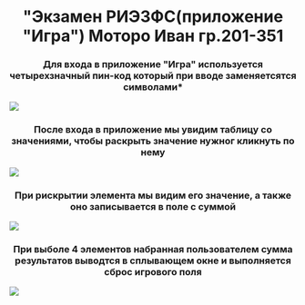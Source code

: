 <h1 align="center">"Экзамен РИЭЗФС(приложение "Игра") Моторо Иван гр.201-351</h1>

<h3 align="center">Для входа в приложение "Игра" используется четырехзначный пин-код который при вводе заменяетсятся символами*</h3>
<img align="center" src="https://sun9-45.userapi.com/impg/GZ46YcRsdxvNhJPNj6HRfDYn4zL6qJpjGQKizg/BSmKQVht4nc.jpg?size=436x287&quality=96&sign=e8f3e1177de4b620c439d5dd16c386f1&type=album"/>

<h3 align="center">После входа в приложение мы увидим таблицу со значениями, чтобы раскрыть значение нужног кликнуть по нему</h3> 
<img align="center" src="https://sun9-74.userapi.com/impg/0UMjtg4L8eAOtD4NAb4-YHVIVUlCG6fsQb8A5g/ed7Ki5k7xFE.jpg?size=425x360&quality=96&sign=da9a5731d732cbc3510f3848f24f5388&type=album"/>

<h3 align="center">При рискрытии элемента мы видим его значение, а также оно записывается в поле с суммой</h3>
<img align="center" src="https://sun9-1.userapi.com/impg/apMWfawXZpRfTKhoKvM22xrrYbxP7wRPyqx1BA/FnDaNQQwQ98.jpg?size=426x364&quality=96&sign=d179fc783058153944c555572c58e68c&type=album"/>

<h3 align="center">При выболе 4 элементов набранная пользователем сумма результатов выводтся в сплывающем окне и выполняется сброс игрового поля</h3>
<img align="center" src="https://sun9-28.userapi.com/impg/5LV5y7Lx0qZGdcdP49tTqoLiYucRfehNgbqNNw/8v_4c-lf0qE.jpg?size=425x362&quality=96&sign=58d10e41fcc903690ff814ef79155deb&type=album"/>
